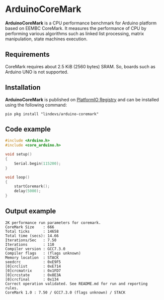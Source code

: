 # ArduinoCoreMark

**ArduinoCoreMark** is a CPU performance benchmark for Arduino platform based on EEMBC CoreMark. It measures
the performance of CPU by performing various algorithms such as linked list processing, matrix manipulation,
state machines execution.

## Requirements

CoreMark requires about 2.5 KiB (2560 bytes) SRAM. So, boards such as Arduino UNO is not supported.

## Installation

**ArduinoCoreMark** is published on [PlatformIO Registry](https://registry.platformio.org/libraries/lindevs/arduino-coremark) 
and can be installed using the following command:

```shell
pio pkg install "lindevs/arduino-coremark"
```

## Code example

```c++
#include <Arduino.h>
#include <core_arduino.h>

void setup()
{
    Serial.begin(115200);
}

void loop()
{
    startCoremark();
    delay(5000);
}
```

## Output example

```text
2K performance run parameters for coremark.
CoreMark Size    : 666
Total ticks      : 14658
Total time (secs): 14.66
Iterations/Sec   : 7.50
Iterations       : 110
Compiler version : GCC7.3.0
Compiler flags   : (flags unknown)
Memory location  : STACK
seedcrc          : 0xE9F5
[0]crclist       : 0xE714
[0]crcmatrix     : 0x1FD7
[0]crcstate      : 0x8E3A
[0]crcfinal      : 0x134
Correct operation validated. See README.md for run and reporting rules.
CoreMark 1.0 : 7.50 / GCC7.3.0 (flags unknown) / STACK
```
